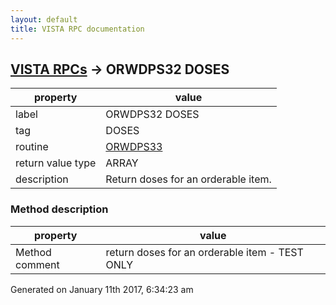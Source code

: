 ```yaml
---
layout: default
title: VISTA RPC documentation
---
```




## [VISTA RPCs](TableOfContent.md) &#8594; ORWDPS32 DOSES 

 property | value 
--- | --- 
 label | ORWDPS32 DOSES
 tag | DOSES
 routine | [ORWDPS33](http://code.osehra.org/dox/Routine_ORWDPS33_source.html)
 return value type | ARRAY
 description | Return doses for an orderable item.


### Method description

 property | value 
--- | --- 
 Method comment | return doses for an orderable item  -  TEST ONLY




Generated on January 11th 2017, 6:34:23 am